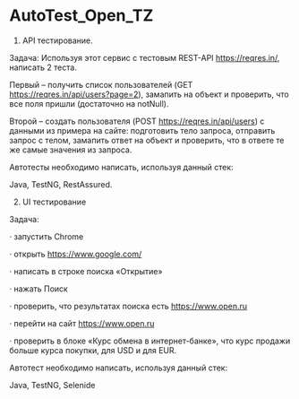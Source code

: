 # AutoTest_Open_TZ

1. API тестирование.

Задача: Используя этот сервис с тестовым REST-API https://reqres.in/, написать 2 теста.

Первый – получить список пользователей (GET  https://reqres.in/api/users?page=2), замапить на объект и проверить, что все поля пришли (достаточно на notNull).

Второй – создать пользователя (POST https://reqres.in/api/users) с данными из примера на сайте: подготовить тело запроса, отправить запрос с телом, замапить ответ на объект и проверить, что в ответе те же самые значения из запроса.


Автотесты необходимо написать,  используя данный стек:

Java, TestNG, RestAssured.


2. UI тестирование

Задача:

·         запустить Chrome

·         открыть https://www.google.com/

·         написать в строке поиска «Открытие»

·         нажать Поиск

·         проверить, что результатах поиска есть https://www.open.ru

·         перейти на сайт https://www.open.ru

·         проверить в блоке «Курс обмена в интернет-банке», что курс продажи больше курса покупки, для USD и для EUR.


Автотест необходимо написать,  используя данный стек:

Java, TestNG, Selenide
